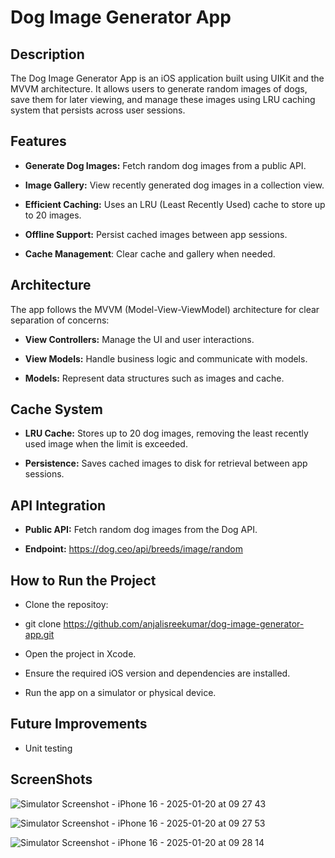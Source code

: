 # Dog Image Generator App

## Description

The Dog Image Generator App is an iOS application built using UIKit and the MVVM architecture. It allows users to generate random images of dogs, save them for later viewing, and manage these images using LRU caching system that persists across user sessions. 

## Features

- **Generate Dog Images:** Fetch random dog images from a public API.

- **Image Gallery:** View recently generated dog images in a collection view.

- **Efficient Caching:** Uses an LRU (Least Recently Used) cache to store up to 20 images.

- **Offline Support:** Persist cached images between app sessions.

- **Cache Management**: Clear cache and gallery when needed.


## Architecture

The app follows the MVVM (Model-View-ViewModel) architecture for clear separation of concerns:

- **View Controllers:** Manage the UI and user interactions.

- **View Models:** Handle business logic and communicate with models.

- **Models:** Represent data structures such as images and cache.

## Cache System

- **LRU Cache:** Stores up to 20 dog images, removing the least recently used image when the limit is exceeded.

- **Persistence:** Saves cached images to disk for retrieval between app sessions.



## API Integration

- **Public API:** Fetch random dog images from the Dog API.

- **Endpoint:** https://dog.ceo/api/breeds/image/random

## How to Run the Project

- Clone the repositoy:

- git clone https://github.com/anjalisreekumar/dog-image-generator-app.git

- Open the project in Xcode.

- Ensure the required iOS version and dependencies are installed.

- Run the app on a simulator or physical device.

## Future Improvements

- Unit testing

## ScreenShots
![Simulator Screenshot - iPhone 16 - 2025-01-20 at 09 27 43](https://github.com/user-attachments/assets/30ee3da9-c5a3-4e87-95b6-4f671f8ff57f)

![Simulator Screenshot - iPhone 16 - 2025-01-20 at 09 27 53](https://github.com/user-attachments/assets/8cb1458a-fdf5-49dd-8431-d1b6aa62c1e6)

![Simulator Screenshot - iPhone 16 - 2025-01-20 at 09 28 14](https://github.com/user-attachments/assets/9874486e-9379-423a-80cf-d70e14051b20)



